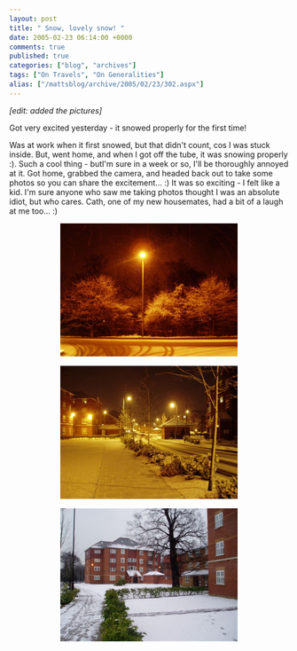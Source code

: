```yaml
---
layout: post
title: " Snow, lovely snow! "
date: 2005-02-23 06:14:00 +0000
comments: true
published: true
categories: ["blog", "archives"]
tags: ["On Travels", "On Generalities"]
alias: ["/mattsblog/archive/2005/02/23/302.aspx"]
---
```

<!-- more -->

<P><EM>[edit: added the pictures]</EM></P>
 <P>Got very excited yesterday - it snowed properly for the first time!</P>
 <P>Was at work when it first snowed, but that didn't count, cos I was stuck inside. But, went home, and when I got off the tube, it was snowing properly :). Such a cool thing - butI'm sure in a week or so, I'll be thoroughly annoyed at it. Got home, grabbed the camera, and headed back out to take some photos so you can share the excitement... :) It was so exciting - I felt like a kid. I'm sure anyone who saw me taking photos thought I was an absolute idiot, but who cares. Cath, one of my new housemates, had a bit of a laugh at me too... :)</P>
 <P align=center><IMG height="240px" src="/images/snowing_pics1.jpg" width="320px"></P>
 <P align=center><IMG height="240px" src="/images/snowing_pics2.jpg" width="320px"></P>
 <P align=center><IMG height="240px" src="/images/snowing_pics3.jpg" width="320px"></P>
